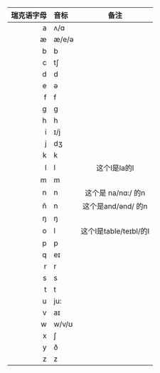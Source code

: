 | 瑞克语字母 | 音标 | 备注 |
| ---: | :--- | :---: |
| a | ʌ/ɑ | |
| æ | æ/e/ə | |
| b | b | |
| c | tʃ | |
| d | d | |
| e | ə | |
| f | f | |
| g | g | |
| h | h | |
| i | ɪ/j | |
| j | dʒ | |
| k | k | |
| l | l | 这个l是la的l |
| m | m | |
| n | n | 这个是 na/nɑ:/ 的n |
| ñ | n | 这个是and/ənd/ 的n |
| ŋ | ŋ | |
| o | l | 这个l是table/teɪbl/的l |
| p | p | |
| q | eɪ | |
| r | r | |
| s | s | |
| t | t | |
| u | ju: | |
| v | aɪ | |
| w | w/v/ʊ | |
| x | ʃ | |
| y | ð | |
| z | z | |
